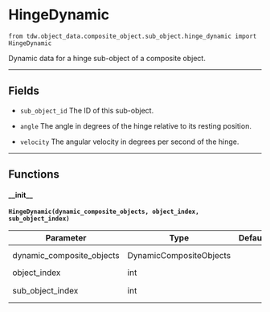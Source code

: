 # HingeDynamic

`from tdw.object_data.composite_object.sub_object.hinge_dynamic import HingeDynamic`

Dynamic data for a hinge sub-object of a composite object.

***

## Fields

- `sub_object_id` The ID of this sub-object.

- `angle` The angle in degrees of the hinge relative to its resting position.

- `velocity` The angular velocity in degrees per second of the hinge.

***

## Functions

#### \_\_init\_\_

**`HingeDynamic(dynamic_composite_objects, object_index, sub_object_index)`**

| Parameter | Type | Default | Description |
| --- | --- | --- | --- |
| dynamic_composite_objects |  DynamicCompositeObjects |  | `DynamicCompositeObjects` output data. |
| object_index |  int |  | The object index. |
| sub_object_index |  int |  | The index of this sub-object. |


